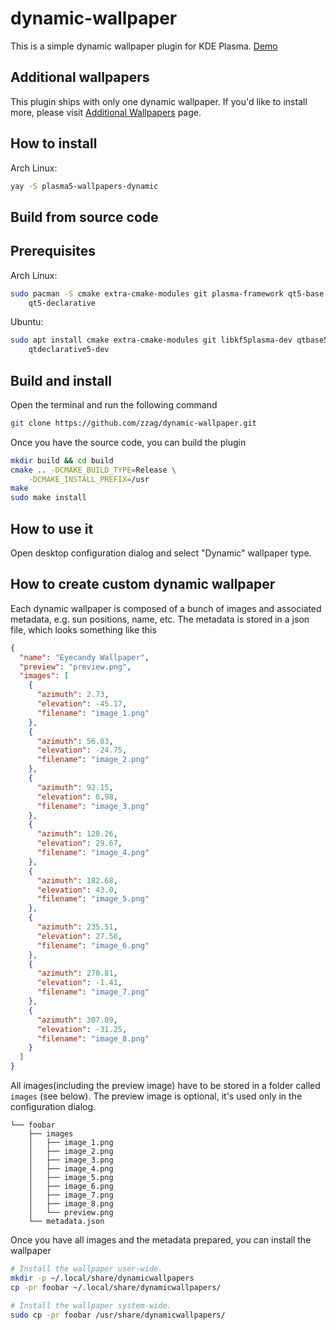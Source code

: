 # dynamic-wallpaper

This is a simple dynamic wallpaper plugin for KDE Plasma.
[Demo](https://www.youtube.com/watch?v=UIMM6DpEpqA)


## Additional wallpapers

This plugin ships with only one dynamic wallpaper. If you'd like to install more,
please visit [Additional Wallpapers](https://github.com/zzag/dynamic-wallpaper/wiki/Additional-Wallpapers)
page.


## How to install

Arch Linux:

```sh
yay -S plasma5-wallpapers-dynamic
```


## Build from source code

## Prerequisites

Arch Linux:

```sh
sudo pacman -S cmake extra-cmake-modules git plasma-framework qt5-base \
    qt5-declarative
```

Ubuntu:

```sh
sudo apt install cmake extra-cmake-modules git libkf5plasma-dev qtbase5-dev \
    qtdeclarative5-dev
```


## Build and install

Open the terminal and run the following command

```sh
git clone https://github.com/zzag/dynamic-wallpaper.git
```

Once you have the source code, you can build the plugin

```sh
mkdir build && cd build
cmake .. -DCMAKE_BUILD_TYPE=Release \
    -DCMAKE_INSTALL_PREFIX=/usr
make
sudo make install
```

## How to use it

Open desktop configuration dialog and select "Dynamic" wallpaper type.


## How to create custom dynamic wallpaper

Each dynamic wallpaper is composed of a bunch of images and associated metadata,
e.g. sun positions, name, etc. The metadata is stored in a json file, which looks
something like this

```json
{
  "name": "Eyecandy Wallpaper",
  "preview": "preview.png",
  "images": [
    {
      "azimuth": 2.73,
      "elevation": -45.17,
      "filename": "image_1.png"
    },
    {
      "azimuth": 56.83,
      "elevation": -24.75,
      "filename": "image_2.png"
    },
    {
      "azimuth": 92.15,
      "elevation": 0.98,
      "filename": "image_3.png"
    },
    {
      "azimuth": 128.26,
      "elevation": 29.67,
      "filename": "image_4.png"
    },
    {
      "azimuth": 182.68,
      "elevation": 43.0,
      "filename": "image_5.png"
    },
    {
      "azimuth": 235.51,
      "elevation": 27.56,
      "filename": "image_6.png"
    },
    {
      "azimuth": 270.81,
      "elevation": -1.41,
      "filename": "image_7.png"
    },
    {
      "azimuth": 307.09,
      "elevation": -31.25,
      "filename": "image_8.png"
    }
  ]
}
```

All images(including the preview image) have to be stored in a folder called
`images` (see below). The preview image is optional, it's used only in the
configuration dialog.

```
└── foobar
    ├── images
    │   ├── image_1.png
    │   ├── image_2.png
    │   ├── image_3.png
    │   ├── image_4.png
    │   ├── image_5.png
    │   ├── image_6.png
    │   ├── image_7.png
    │   ├── image_8.png
    │   └── preview.png
    └── metadata.json
```

Once you have all images and the metadata prepared, you can install the wallpaper

```sh
# Install the wallpaper user-wide.
mkdir -p ~/.local/share/dynamicwallpapers
cp -pr foobar ~/.local/share/dynamicwallpapers/

# Install the wallpaper system-wide.
sudo cp -pr foobar /usr/share/dynamicwallpapers/
```
